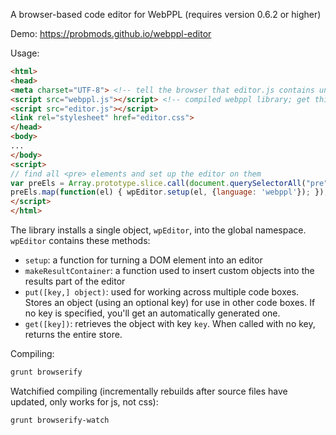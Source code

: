 A browser-based code editor for WebPPL (requires version 0.6.2 or higher)

Demo: https://probmods.github.io/webppl-editor

Usage:

```html
<html>
<head>
<meta charset="UTF-8"> <!-- tell the browser that editor.js contains unicode -->
<script src="webppl.js"></script> <!-- compiled webppl library; get this from https://github.com/probmods/webppl -->
<script src="editor.js"></script>
<link rel="stylesheet" href="editor.css">
</head>
<body>
...
</body>
<script>
// find all <pre> elements and set up the editor on them
var preEls = Array.prototype.slice.call(document.querySelectorAll("pre"));
preEls.map(function(el) { wpEditor.setup(el, {language: 'webppl'}); });
</script>
</html>
```

The library installs a single object, `wpEditor`, into the global namespace. `wpEditor` contains these methods:

- `setup`: a function for turning a DOM element into an editor
- `makeResultContainer`: a function used to insert custom objects into the results part of the editor
- `put([key,] object)`: used for working across multiple code boxes. Stores an object (using an optional key) for use in other code boxes. If no key is specified, you'll get an automatically generated one.
- `get([key])`: retrieves the object with key `key`. When called with no key, returns the entire store.

Compiling:

```sh
grunt browserify
```

Watchified compiling (incrementally rebuilds after source files have updated, only works for js, not css):

```sh
grunt browserify-watch
```
